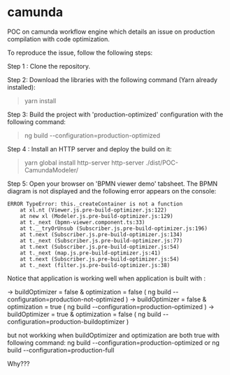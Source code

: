 # camunda
POC on camunda workflow engine which details an issue on production compilation with code optimization.

To reproduce the issue, follow the following steps:

Step 1 : Clone the repository.

Step 2: Download the libraries with the following command (Yarn already installed):
> yarn install

Step 3: Build the project with 'production-optimized' configuration with the following command:
> ng build --configuration=production-optimized

Step 4 : Install an HTTP server and deploy the build on it:
> yarn global install http-server
> http-server ./dist/POC-CamundaModeler/

Step 5: Open your browser on 'BPMN viewer demo' tabsheet.
The BPMN diagram is not displayed and the following error appears on the console:

    ERROR TypeError: this._createContainer is not a function
        at xl.nt (Viewer.js.pre-build-optimizer.js:122)
        at new xl (Modeler.js.pre-build-optimizer.js:129)
        at t._next (bpmn-viewer.component.ts:33)
        at t.__tryOrUnsub (Subscriber.js.pre-build-optimizer.js:196)
        at t.next (Subscriber.js.pre-build-optimizer.js:134)
        at t._next (Subscriber.js.pre-build-optimizer.js:77)
        at t.next (Subscriber.js.pre-build-optimizer.js:54)
        at t._next (map.js.pre-build-optimizer.js:41)
        at t.next (Subscriber.js.pre-build-optimizer.js:54)
        at t._next (filter.js.pre-build-optimizer.js:38)


Notice that application is working well when application is built with :

-> buildOptimizer = false &  optimization = false ( ng build --configuration=production-not-optimized )
-> buildOptimizer = false &  optimization = true  ( ng build --configuration=production-optimized )
-> buildOptimizer = true  &  optimization = false ( ng build --configuration=production-buildoptimizer )

but not workking when buildOptimizer and optimization are both true with following command:
ng build --configuration=production-optimized
or
ng build --configuration=production-full

Why???

